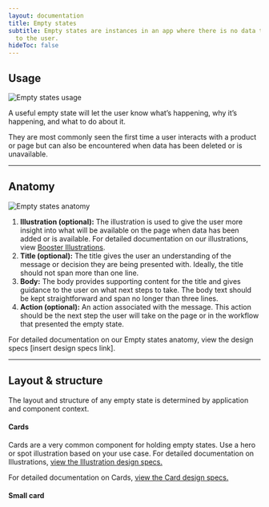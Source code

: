 ```yaml
---
layout: documentation
title: Empty states
subtitle: Empty states are instances in an app where there is no data to display
  to the user.
hideToc: false
---
```

## Usage

![Empty states usage](/images/emptystate_usage.svg)

A useful empty state will let the user know what’s happening, why it’s happening, and what to do about it.

They are most commonly seen the first time a user interacts with a product or page but can also be encountered when data has been deleted or is unavailable.

- - -

## Anatomy

![Empty states anatomy](/images/emptystate_anatomy.svg)

1. **Illustration (optional):** The illustration is used to give the user more insight into what will be available on the page when data has been added or is available. For detailed documentation on our illustrations, view [Booster Illustrations](https://booster.zywave.dev/design-system/visuals/illustrations/ "https\://booster.zywave.dev/design-system/visuals/illustrations/").
2. **Title (optional):** The title gives the user an understanding of the message or decision they are being presented with. Ideally, the title should not span more than one line.
3. **Body:** The body provides supporting content for the title and gives guidance to the user on what next steps to take. The body text should be kept straightforward and span no longer than three lines.
4. **Action (optional):** An action associated with the message. This action should be the next step the user will take on the page or in the workflow that presented the empty state.

For detailed documentation on our Empty states anatomy, view the design specs \[insert design specs link].

- - -

## Layout & structure

The layout and structure of any empty state is determined by application and component context.

#### Cards

Cards are a very common component for holding empty states. Use a hero or spot illustration based on your use case. For detailed documentation on Illustrations, [view the Illustration design specs.](https://booster.zywave.dev/design-system/visuals/illustrations/ "https\://booster.zywave.dev/design-system/visuals/illustrations/")

For detailed documentation on Cards, [view the Card design specs.](https://booster.zywave.dev/design-system/components/cards/ "https\://booster.zywave.dev/design-system/components/cards/")

#### Small card
